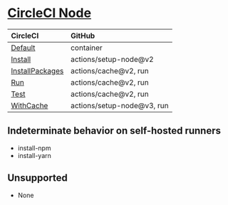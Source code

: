 # [CircleCI Node](https://circleci.com/developer/orbs/orb/circleci/node)

| CircleCI                                                            | GitHub                                        |
| :------------------------------------------------------------------ | :-------------------------------------------- |
| [Default](Default.md)                                               | container                                     |
| [Install](Install.md)                                               | actions/setup-node@v2                         |
| [InstallPackages](InstallPackages.md)                               | actions/cache@v2, run                         |
| [Run](Run.md)                                                       | actions/cache@v2, run                         |
| [Test](Test.md)                                                     | actions/cache@v2, run                         |
| [WithCache](WithCache.md)                                           | actions/setup-node@v3, run                    |

## Indeterminate behavior on self-hosted runners

- install-npm
- install-yarn

## Unsupported

- None
